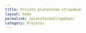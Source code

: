 ```yaml
---
title: Projeto plataforma strapdown
layout: home
permalink: /plataformaStrapdown/
category: Projetos
---
```

